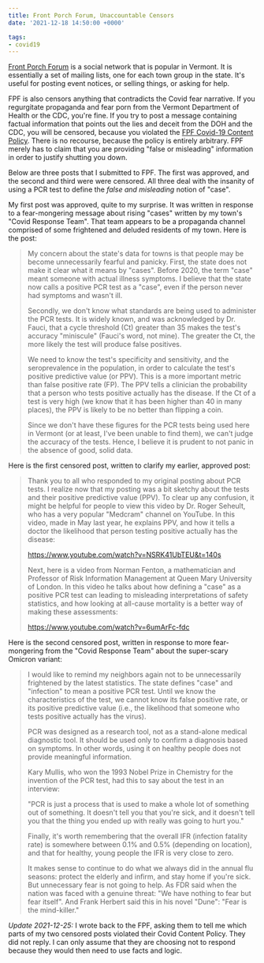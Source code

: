 ```yaml
---
title: Front Porch Forum, Unaccountable Censors
date: '2021-12-18 14:50:00 +0000'

tags:
- covid19
---
```


[Front Porch Forum](https://frontporchforum.com/) is a social network
that is popular in Vermont.  It is essentially a set of mailing lists,
one for each town group in the state.  It's useful for posting event
notices, or selling things, or asking for help.

FPF is also censors anything that contradicts the Covid fear narrative.  If you
regurgitate propaganda and fear porn from the Vermont Department of Health or the CDC, you're fine.
If you try to post a message containing factual information that 
points out the lies and deceit from the DOH and the CDC, you will be censored,
because you violated the [FPF Covid-19 Content Policy](https://frontporchforum.com/covid19policy).
There is no recourse, because the policy is entirely arbitrary.  FPF merely
has to claim that you are providing "false or misleading" information in order
to justify shutting you down.
<!--more-->

Below are three posts that I submitted to FPF.  The first was approved, and
the second and third were were censored.  All three deal with the insanity
of using a PCR test to define the *false and misleading* notion of "case".

<!--more-->

My first post was approved, quite to my surprise.  It
was written in response to a fear-mongering message about rising "cases" written by my
town's "Covid Response Team".  That team appears to be a propaganda channel
comprised of some frightened and deluded residents of my town.  Here is the post:

> My concern about the state's data for towns is that people may be
> become unnecessarily fearful and panicky. First, the state does not
> make it clear what it means by "cases". Before 2020, the term "case"
> meant someone with actual illness symptoms. I believe that the state
> now calls a positive PCR test as a "case", even if the person never
> had symptoms and wasn't ill. 
> 
> Secondly, we don't know what standards are being used to administer
> the PCR tests. It is widely known, and was acknowledged by Dr. Fauci,
> that a cycle threshold (Ct) greater than 35 makes the test's accuracy
> "miniscule" (Fauci's word, not mine). The greater the Ct, the more
> likely the test will produce false positives. 
> 
> We need to know the test's specificity and sensitivity, and the
> seroprevalence in the population, in order to calculate the test's
> positive predictive value (or PPV). This is a more important metric
> than false positive rate (FP). The PPV tells a clinician the
> probability that a person who tests positive actually has the disease.
> If the Ct of a test is very high (we know that it has been higher than
> 40 in many places), the PPV is likely to be no better than flipping a
> coin. 
> 
> Since we don't have these figures for the PCR tests being used here
> in Vermont (or at least, I've been unable to find them), we can't
> judge the accuracy of the tests. Hence, I believe it is prudent to not
> panic in the absence of good, solid data. 

Here is the first censored post, written to clarify my earlier, approved post:

> Thank you to all who responded to my original posting about PCR tests.
> I realize now that my posting was a bit sketchy about the tests and
> their positive predictive value (PPV). To clear up any confusion, it
> might be helpful for people to view this video by Dr. Roger Seheult,
> who has a very popular "Medcram" channel on YouTube. In this video,
> made in May last year, he explains PPV, and how it tells a doctor the
> likelihood that person testing positive actually has the disease:
>
> <https://www.youtube.com/watch?v=NSRK41UbTEU&t=140s>
>
> Next, here is a video from Norman Fenton, a mathematician and
> Professor of Risk Information Management at Queen Mary University of
> London. In this video he talks about how defining a "case" as a positive
> PCR test can leading to misleading interpretations of safety
> statistics, and how looking at all-cause mortality is a better way of
> making these assessments:
>
> <https://www.youtube.com/watch?v=6umArFc-fdc>

Here is the second censored post, written in response to more fear-mongering from the
"Covid Response Team" about the super-scary Omicron variant:

> I would like to remind my neighbors again not to be unnecessarily
> frightened by the latest statistics. The state defines "case" and
> "infection" to mean a positive PCR test. Until we know the
> characteristics of the test, we cannot know its false positive rate,
> or its positive predictive value (i.e., the likelihood that someone
> who tests positive actually has the virus).
> 
> PCR was designed as a research tool, not as a stand-alone medical
> diagnostic tool. It should be used only to confirm a diagnosis based
> on symptoms. In other words, using it on healthy people does not
> provide meaningful information.
> 
> Kary Mullis, who won the 1993 Nobel Prize in Chemistry for the
> invention of the PCR test, had this to say about the test in an
> interview:
> 
> "PCR is just a process that is used to make a whole lot of something
> out of something. It doesn't tell you that you're sick, and it doesn't
> tell you that the thing you ended up with really was going to hurt
> you."
> 
> Finally, it's worth remembering that the overall IFR (infection
> fatality rate) is somewhere between 0.1% and 0.5% (depending on
> location), and that for healthy, young people the IFR is very close to
> zero.
> 
> It makes sense to continue to do what we always did in the annual flu
> seasons: protect the elderly and infirm, and stay home if you're sick.
> But unnecessary fear is not going to help. As FDR said when the nation
> was faced with a genuine threat: "We have nothing to fear but fear
> itself". And Frank Herbert said this in his novel "Dune": "Fear is the
> mind-killer."

*Update 2021-12-25:* I wrote back to the FPF, asking them to tell me
which parts of my two censored posts violated their Covid Content Policy.
They did not reply.  I can only assume that they are choosing
not to respond because they would then need to use facts and logic.
